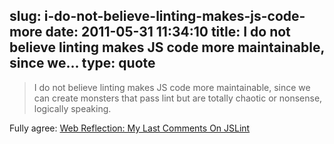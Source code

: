 slug: i-do-not-believe-linting-makes-js-code-more
date: 2011-05-31 11:34:10
title: I do not believe linting makes JS code more maintainable, since we...
type: quote
---

> I do not believe linting makes JS code more maintainable, since we can create monsters that pass lint but are totally chaotic or nonsense, logically speaking.

Fully agree: [Web Reflection: My Last Comments On JSLint](http://webreflection.blogspot.com/2011/05/my-last-comments-on-jslint.html)

